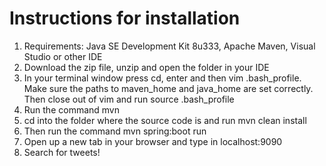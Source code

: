 # Instructions for installation
1. Requirements: Java SE Development Kit 8u333, Apache Maven, Visual Studio or other
IDE
2. Download the zip file, unzip and open the folder in your IDE
3. In your terminal window press cd, enter and then vim .bash_profile. Make sure the paths
to maven_home and java_home are set correctly. Then close out of vim and run source
.bash_profile
4. Run the command mvn
5. cd into the folder where the source code is and run mvn clean install
6. Then run the command mvn spring:boot run
7. Open up a new tab in your browser and type in localhost:9090
8. Search for tweets!
